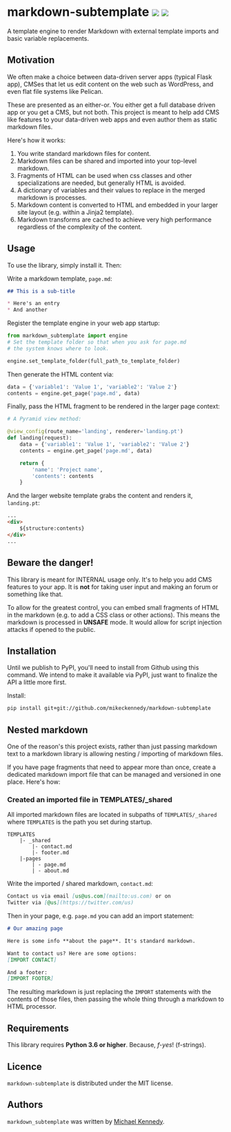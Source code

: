 # markdown-subtemplate [![](https://img.shields.io/badge/python-3.6+-blue.svg)](https://www.python.org/downloads/release/python-3610/) [![](https://img.shields.io/github/license/ResidentMario/missingno.svg)](https://github.com/ResidentMario/missingno/blob/master/LICENSE.md)

A template engine to render Markdown with external template imports and basic variable replacements.

## Motivation

We often make a choice between data-driven server apps (typical Flask app), CMSes that let us edit content on the web such as WordPress, and even flat file systems like Pelican.

These are presented as an either-or. You either get a full database driven app or you get a CMS, but not both. This project is meant to help add CMS like features to your data-driven web apps and even author them as static markdown files.

Here's how it works:

1. You write standard markdown files for content.
2. Markdown files can be shared and imported into your top-level markdown.
3. Fragments of HTML can be used when css classes and other specializations are needed, but generally HTML is avoided.
4. A dictionary of variables and their values to replace in the merged markdown is processes.
5. Markdown content is converted to HTML and embedded in your larger site layout (e.g. within a Jinja2 template).
6. Markdown transforms are cached to achieve very high performance regardless of the complexity of the content.

## Usage

To use the library, simply install it. Then:

Write a markdown template, `page.md`:

```markdown
## This is a sub-title

* Here's an entry
* And another
```

Register the template engine in your web app startup:

```python
from markdown_subtemplate import engine
# Set the template folder so that when you ask for page.md 
# the system knows where to look.

engine.set_template_folder(full_path_to_template_folder)
```

Then generate the HTML content via:

```python
data = {'variable1': 'Value 1', 'variable2': 'Value 2'}
contents = engine.get_page('page.md', data)
```

Finally, pass the HTML fragment to be rendered in the larger page context:

```python
# A Pyramid view method:

@view_config(route_name='landing', renderer='landing.pt')
def landing(request):
    data = {'variable1': 'Value 1', 'variable2': 'Value 2'}
    contents = engine.get_page('page.md', data)

    return {
        'name': 'Project name',
        'contents': contents
    }
```

And the larger website template grabs the content and renders it, `landing.pt`:

```html
...
<div>
    ${structure:contents}
</div>
...
```

## Beware the danger!

This library is meant for INTERNAL usage only. It's to help you add CMS features to your app. It is **not** for taking user input and making an forum or something like that.

To allow for the greatest control, you can embed small fragments of HTML in the markdown (e.g. to add a CSS class or other actions). This means the markdown is processed in **UNSAFE** mode. It would allow for script injection attacks if opened to the public.

## Installation

Until we publish to PyPI, you'll need to install from Github using this command. We intend to make it available via PyPI, just want to finalize the API a little more first.

Install:

```bash
pip install git+git://github.com/mikeckennedy/markdown-subtemplate
```
 
 
## Nested markdown

One of the reason's this project exists, rather than just passing markdown text to a markdown library is allowing nesting / importing of markdown files.

If you have page fragments that need to appear more than once, create a dedicated markdown import file that can be managed and versioned in one place. Here's how:

### Created an imported file in TEMPLATES/_shared

All imported markdown files are located in subpaths of `TEMPLATES/_shared` where `TEMPLATES` is the path you set during startup.

```
TEMPLATES
    |- _shared
        |- contact.md
        |- footer.md
    |-pages
        | - page.md
        | - about.md
```

Write the imported / shared markdown, `contact.md`:

```markdown
Contact us via email [us@us.com](mailto:us.com) or on 
Twitter via [@us](https://twitter.com/us)
```

Then in your page, e.g. `page.md` you can add an import statement:

```markdown
# Our amazing page

Here is some info **about the page**. It's standard markdown.

Want to contact us? Here are some options:
[IMPORT CONTACT]

And a footer:
[IMPORT FOOTER]
```

The resulting markdown is just replacing the `IMPORT` statements with the contents of those files, then passing the whole thing through a markdown to HTML processor.

## Requirements

This library requires **Python 3.6 or higher**. Because, *f-yes*! (f-strings).

## Licence

`markdown-subtemplate` is distributed under the MIT license.

## Authors

`markdown_subtemplate` was written by [Michael Kennedy](https://github.com/mikeckennedy).

